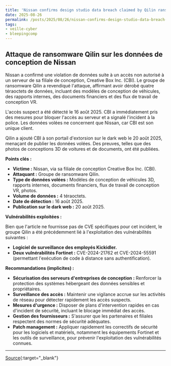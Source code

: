 ```yaml
---
title: 'Nissan confirms design studio data breach claimed by Qilin ransomware'
date: 2025-08-26
permalink: /posts/2025/08/26/nissan-confirms-design-studio-data-breach-claimed-by-qilin-ransomware/
tags:
- veille-cyber
- bleepingcomp
---
```

## Attaque de ransomware Qilin sur les données de conception de Nissan

Nissan a confirmé une violation de données suite à un accès non autorisé à un serveur de sa filiale de conception, Creative Box Inc. (CBI). Le groupe de ransomware Qilin a revendiqué l'attaque, affirmant avoir dérobé quatre téraoctets de données, incluant des modèles de conception de véhicules, des rapports internes, des documents financiers et des flux de travail de conception VR.

L'accès suspect a été détecté le 16 août 2025. CBI a immédiatement pris des mesures pour bloquer l'accès au serveur et a signalé l'incident à la police. Les données volées ne concernent que Nissan, car CBI est son unique client.

Qilin a ajouté CBI à son portail d'extorsion sur le dark web le 20 août 2025, menaçant de publier les données volées. Des preuves, telles que des photos de conceptions 3D de voitures et de documents, ont été publiées.

**Points clés :**

*   **Victime :** Nissan, via sa filiale de conception Creative Box Inc. (CBI).
*   **Attaquant :** Groupe de ransomware Qilin.
*   **Type de données volées :** Modèles de conception de véhicules 3D, rapports internes, documents financiers, flux de travail de conception VR, photos.
*   **Volume de données :** 4 téraoctets.
*   **Date de détection :** 16 août 2025.
*   **Publication sur le dark web :** 20 août 2025.

**Vulnérabilités exploitées :**

Bien que l'article ne fournisse pas de CVE spécifiques pour cet incident, le groupe Qilin a été précédemment lié à l'exploitation des vulnérabilités suivantes :

*   **Logiciel de surveillance des employés Kickidler.**
*   **Deux vulnérabilités Fortinet :** CVE-2024-21762 et CVE-2024-55591 (permettant l'exécution de code à distance sans authentification).

**Recommandations (implicites) :**

*   **Sécurisation des serveurs d'entreprises de conception :** Renforcer la protection des systèmes hébergeant des données sensibles et propriétaires.
*   **Surveillance des accès :** Maintenir une vigilance accrue sur les activités de réseau pour détecter rapidement les accès suspects.
*   **Mesures d'urgence :** Disposer de plans d'intervention rapides en cas d'incident de sécurité, incluant le blocage immédiat des accès.
*   **Gestion des fournisseurs :** S'assurer que les partenaires et filiales respectent des normes de sécurité adéquates.
*   **Patch management :** Appliquer rapidement les correctifs de sécurité pour les logiciels et matériels, notamment les équipements Fortinet et les outils de surveillance, pour prévenir l'exploitation des vulnérabilités connues.

---
[Source](https://www.bleepingcomputer.com/news/security/nissan-confirms-design-studio-data-breach-claimed-by-qilin-ransomware/){:target="_blank"}
